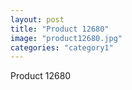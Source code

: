 ```yaml
---
layout: post
title: "Product 12680"
image: "product12680.jpg"
categories: "category1"
---
```

Product 12680
